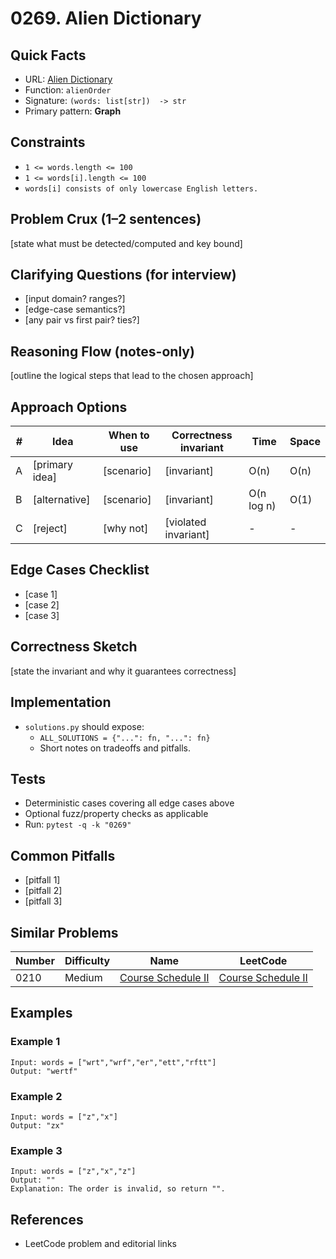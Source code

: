 # 0269. Alien Dictionary

## Quick Facts

- URL: [Alien Dictionary](https://leetcode.com/problems/alien-dictionary/)
- Function: `alienOrder`
- Signature: `(words: list[str])  -> str`
- Primary pattern: **Graph**

## Constraints

- `1 <= words.length <= 100`
- `1 <= words[i].length <= 100`
- `words[i] consists of only lowercase English letters.`

## Problem Crux (1–2 sentences)

[state what must be detected/computed and key bound]

## Clarifying Questions (for interview)

- [input domain? ranges?]
- [edge-case semantics?]
- [any pair vs first pair? ties?]

## Reasoning Flow (notes-only)

[outline the logical steps that lead to the chosen approach]

## Approach Options

| #   | Idea           | When to use | Correctness invariant | Time       | Space |
| --- | -------------- | ----------- | --------------------- | ---------- | ----- |
| A   | [primary idea] | [scenario]  | [invariant]           | O(n)       | O(n)  |
| B   | [alternative]  | [scenario]  | [invariant]           | O(n log n) | O(1)  |
| C   | [reject]       | [why not]   | [violated invariant]  | -          | -     |

## Edge Cases Checklist

- [case 1]
- [case 2]
- [case 3]

## Correctness Sketch

[state the invariant and why it guarantees correctness]

## Implementation

- `solutions.py` should expose:
    - `ALL_SOLUTIONS = {"...": fn, "...": fn}`
    - Short notes on tradeoffs and pitfalls.

## Tests

- Deterministic cases covering all edge cases above
- Optional fuzz/property checks as applicable
- Run: `pytest -q -k "0269"`

## Common Pitfalls

- [pitfall 1]
- [pitfall 2]
- [pitfall 3]

## Similar Problems

| Number | Difficulty | Name                                                       | LeetCode                                                                |
| ------ | ---------- | ---------------------------------------------------------- | ----------------------------------------------------------------------- |
| 0210   | Medium     | [Course Schedule II](../0210-course-schedule-ii/readme.md) | [Course Schedule II](https://leetcode.com/problems/course-schedule-ii/) |

## Examples

### Example 1

```text
Input: words = ["wrt","wrf","er","ett","rftt"]
Output: "wertf"
```

### Example 2

```text
Input: words = ["z","x"]
Output: "zx"
```

### Example 3

```text
Input: words = ["z","x","z"]
Output: ""
Explanation: The order is invalid, so return "".
```

## References

- LeetCode problem and editorial links
